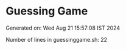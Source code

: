 # Guessing Game

Generated on: Wed Aug 21 15:57:08 IST 2024

Number of lines in guessinggame.sh:
      22
